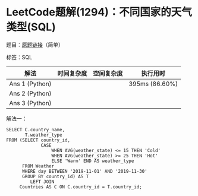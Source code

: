 # LeetCode题解(1294)：不同国家的天气类型(SQL)

题目：[原题链接](https://leetcode-cn.com/problems/weather-type-in-each-country/)（简单）

标签：SQL

| 解法           | 时间复杂度 | 空间复杂度 | 执行用时       |
| -------------- | ---------- | ---------- | -------------- |
| Ans 1 (Python) |            |            | 395ms (86.60%) |
| Ans 2 (Python) |            |            |                |
| Ans 3 (Python) |            |            |                |

解法一：

```mysql
SELECT C.country_name,
       T.weather_type
FROM (SELECT country_id,
             CASE
                 WHEN AVG(weather_state) <= 15 THEN 'Cold'
                 WHEN AVG(weather_state) >= 25 THEN 'Hot'
                 ELSE 'Warm' END AS weather_type
      FROM Weather
      WHERE day BETWEEN '2019-11-01' AND '2019-11-30'
      GROUP BY country_id) AS T
         LEFT JOIN
     Countries AS C ON C.country_id = T.country_id;
```